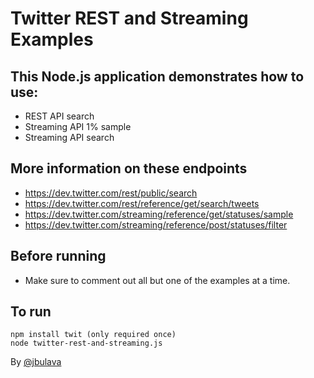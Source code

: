 Twitter REST and Streaming Examples
=========================

This Node.js application demonstrates how to use:
------------
 - REST API search
 - Streaming API 1% sample
 - Streaming API search

More information on these endpoints
------------
 - https://dev.twitter.com/rest/public/search
 - https://dev.twitter.com/rest/reference/get/search/tweets
 - https://dev.twitter.com/streaming/reference/get/statuses/sample
 - https://dev.twitter.com/streaming/reference/post/statuses/filter

Before running
------------
 - Make sure to comment out all but one of the examples at a time.

To run
-----------
	npm install twit (only required once)
	node twitter-rest-and-streaming.js

By [@jbulava](https://twitter.com/jbulava)